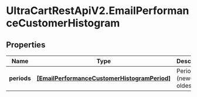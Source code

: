 # UltraCartRestApiV2.EmailPerformanceCustomerHistogram

## Properties

Name | Type | Description | Notes
------------ | ------------- | ------------- | -------------
**periods** | [**[EmailPerformanceCustomerHistogramPeriod]**](EmailPerformanceCustomerHistogramPeriod.md) | Periods (newest to oldest) | [optional] 


